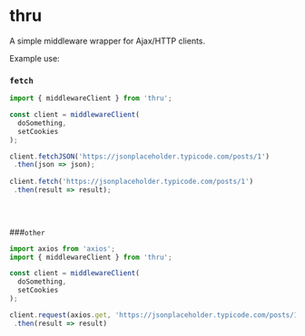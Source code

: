 # thru

A simple middleware wrapper for Ajax/HTTP clients.
 
Example use:

### `fetch`
```javascript
import { middlewareClient } from 'thru';

const client = middlewareClient( 
  doSomething, 
  setCookies 
);

client.fetchJSON('https://jsonplaceholder.typicode.com/posts/1')
 .then(json => json);
 
client.fetch('https://jsonplaceholder.typicode.com/posts/1')
 .then(result => result);
 

 
 ```
 
###`other`
```javascript
import axios from 'axios';
import { middlewareClient } from 'thru';

const client = middlewareClient( 
  doSomething, 
  setCookies 
);

client.request(axios.get, 'https://jsonplaceholder.typicode.com/posts/1')
 .then(result => result)
```
